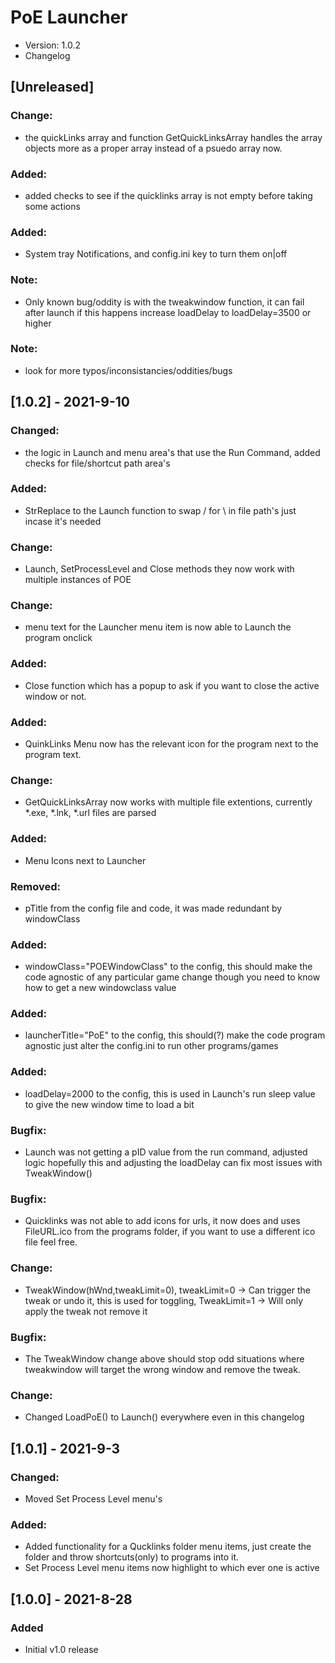 # PoE Launcher
*   Version: 1.0.2
*    Changelog

## [Unreleased]
### Change:
- the quickLinks array and function GetQuickLinksArray handles the array objects more as a proper array instead of a psuedo array now.
### Added:
- added checks to see if the quicklinks array is not empty before taking some actions
### Added:
- System tray Notifications, and config.ini key to turn them on|off
### Note:
- Only known bug/oddity is with the tweakwindow function, it can fail after launch if this happens increase loadDelay to loadDelay=3500 or higher
### Note:
- look for more typos/inconsistancies/oddities/bugs

## [1.0.2] - 2021-9-10
### Changed: 
- the logic in Launch and menu area's that use the Run Command, added checks for file/shortcut path area's
### Added: 
- StrReplace to the Launch function to swap / for \ in file path's just incase it's needed
### Change:
- Launch, SetProcessLevel and Close methods they now work with multiple instances of POE
### Change:
- menu text for the Launcher menu item is now able to Launch the program onclick
### Added: 
- Close function which has a popup to ask if you want to close the active window or not.
### Added: 
- QuinkLinks Menu now has the relevant icon for the program next to the program text.
### Change: 
- GetQuickLinksArray now works with multiple file extentions, currently *.exe, *.lnk, *.url files are parsed
### Added: 
- Menu Icons next to Launcher
### Removed: 
- pTitle from the config file and code, it was made redundant by windowClass
### Added: 
- windowClass="POEWindowClass" to the config, this should make the code agnostic of any particular game change though you need to know how to get a new windowclass value
### Added:
- launcherTitle="PoE" to the config, this should(?) make the code program agnostic just alter the config.ini to run other programs/games
### Added: 
-  loadDelay=2000 to the config, this is used in Launch's run sleep value to give the new window time to load a bit
### Bugfix: 
- Launch was not getting a pID value from the run command, adjusted logic hopefully this and adjusting the loadDelay can fix most issues with TweakWindow()
### Bugfix: 
- Quicklinks was not able to add icons for urls, it now does and uses FileURL.ico from the programs folder, if you want to use a different ico file feel free.
### Change: 
- TweakWindow(hWnd,tweakLimit=0), tweakLimit=0 -> Can trigger the tweak or undo it, this is used for toggling, TweakLimit=1 -> Will only apply the tweak not remove it
### Bugfix: 
- The TweakWindow change above should stop odd situations where tweakwindow will target the wrong window and remove the tweak.
### Change:
- Changed LoadPoE() to Launch() everywhere even in this changelog

## [1.0.1] - 2021-9-3
### Changed: 
- Moved Set Process Level menu's

### Added:
- Added functionality for a Qucklinks folder menu items, just create the folder and throw shortcuts(only) to programs into it.
- Set Process Level menu items now highlight to which ever one is active 

## [1.0.0] - 2021-8-28
### Added
- Initial v1.0 release